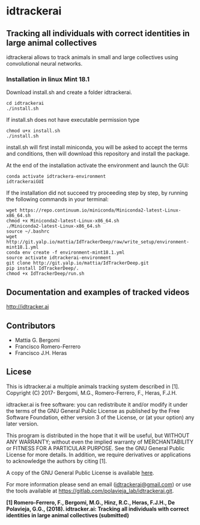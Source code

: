 # idtrackerai
## Tracking all individuals with correct identities in large animal collectives

idtrackerai allows to track animals in small and large collectives using convolutional neural networks.

### Installation in linux Mint 18.1

Download install.sh and create a folder idtrackerai.

    cd idtrackerai
    ./install.sh

If install.sh does not have executable permission type

    chmod u+x install.sh
    ./install.sh

install.sh will first install miniconda, you will be asked to accept the terms
and conditions, then will download this repository and install the package.

At the end of the installation activate the environment and launch the GUI:

    conda activate idtrackera-environment
    idtrackeraiGUI

If the installation did not succeed try proceeding step by step, by running
the following commands in your terminal:

    wget https://repo.continuum.io/miniconda/Miniconda2-latest-Linux-x86_64.sh
    chmod +x Miniconda2-latest-Linux-x86_64.sh
    ./Miniconda2-latest-Linux-x86_64.sh
    source ~/.bashrc
    wget http://git.yalp.io/mattia/IdTrackerDeep/raw/write_setup/environment-mint18.1.yml
    conda env create -f environment-mint18.1.yml
    source activate idtrackerai-environment
    git clone http://git.yalp.io/mattia/IdTrackerDeep.git
    pip install IdTrackerDeep/.
    chmod +x IdTrackerDeep/run.sh


## Documentation and examples of tracked videos
http://idtracker.ai

## Contributors
* Mattia G. Bergomi
* Francisco Romero-Ferrero
* Francisco J.H. Heras

## Licese
This is idtracker.ai a multiple animals tracking system
described in [1].
Copyright (C) 2017- Bergomi, M.G., Romero-Ferrero, F., Heras, F.J.H.

idtracker.ai is free software: you can redistribute it and/or modify
it under the terms of the GNU General Public License as published by
the Free Software Foundation, either version 3 of the License, or
(at your option) any later version.

This program is distributed in the hope that it will be useful,
but WITHOUT ANY WARRANTY; without even the implied warranty of
MERCHANTABILITY or FITNESS FOR A PARTICULAR PURPOSE.  See the
GNU General Public License for more details. In addition, we require
derivatives or applications to acknowledge the authors by citing [1].

A copy of the GNU General Public License is available [here](myLib/LICENSE.md).

For more information please send an email (idtrackerai@gmail.com) or
use the tools available at https://gitlab.com/polavieja_lab/idtrackerai.git.

**[1] Romero-Ferrero, F., Bergomi, M.G., Hinz, R.C., Heras, F.J.H., De Polavieja, G.G.,
(2018). idtracker.ai: Tracking all individuals with correct identities in large
animal collectives (submitted)**
